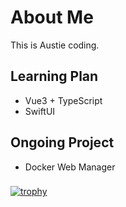 # About Me

This is Austie coding.

## Learning Plan
* Vue3 + TypeScript
* SwiftUI

## Ongoing Project
* Docker Web Manager

### 
[![trophy](https://github-profile-trophy.vercel.app/?username=austiecodes)](https://github.com/ryo-ma/github-profile-trophy)




